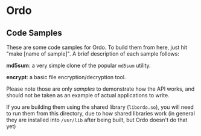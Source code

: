 Ordo
====

Code Samples
------------

These are some code samples for Ordo. To build them from here, just hit "make [name of sample]". A brief description of each sample follows:

**md5sum**: a very simple clone of the popular `md5sum` utility.

**encrypt**: a basic file encryption/decryption tool.

Please note those are only *samples* to demonstrate how the API works, and should not be taken as an example of actual applications to write.

If you are building them using the shared library (`libordo.so`), you will need to run them from this directory, due to how shared libraries work (in general they are installed into `/usr/lib` after being built, but Ordo doesn't do that yet)
